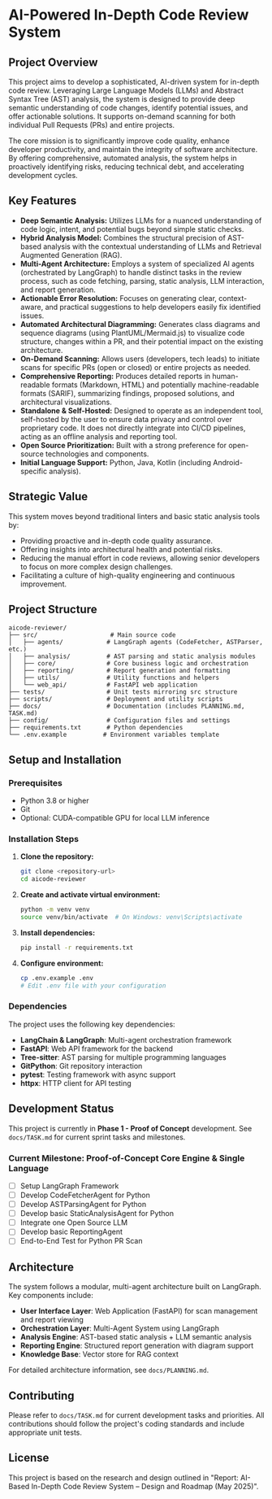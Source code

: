 # **AI-Powered In-Depth Code Review System**

## **Project Overview**

This project aims to develop a sophisticated, AI-driven system for in-depth code review. Leveraging Large Language Models (LLMs) and Abstract Syntax Tree (AST) analysis, the system is designed to provide deep semantic understanding of code changes, identify potential issues, and offer actionable solutions. It supports on-demand scanning for both individual Pull Requests (PRs) and entire projects.

The core mission is to significantly improve code quality, enhance developer productivity, and maintain the integrity of software architecture. By offering comprehensive, automated analysis, the system helps in proactively identifying risks, reducing technical debt, and accelerating development cycles.

## **Key Features**

* **Deep Semantic Analysis:** Utilizes LLMs for a nuanced understanding of code logic, intent, and potential bugs beyond simple static checks.  
* **Hybrid Analysis Model:** Combines the structural precision of AST-based analysis with the contextual understanding of LLMs and Retrieval Augmented Generation (RAG).  
* **Multi-Agent Architecture:** Employs a system of specialized AI agents (orchestrated by LangGraph) to handle distinct tasks in the review process, such as code fetching, parsing, static analysis, LLM interaction, and report generation.  
* **Actionable Error Resolution:** Focuses on generating clear, context-aware, and practical suggestions to help developers easily fix identified issues.  
* **Automated Architectural Diagramming:** Generates class diagrams and sequence diagrams (using PlantUML/Mermaid.js) to visualize code structure, changes within a PR, and their potential impact on the existing architecture.  
* **On-Demand Scanning:** Allows users (developers, tech leads) to initiate scans for specific PRs (open or closed) or entire projects as needed.  
* **Comprehensive Reporting:** Produces detailed reports in human-readable formats (Markdown, HTML) and potentially machine-readable formats (SARIF), summarizing findings, proposed solutions, and architectural visualizations.  
* **Standalone & Self-Hosted:** Designed to operate as an independent tool, self-hosted by the user to ensure data privacy and control over proprietary code. It does not directly integrate into CI/CD pipelines, acting as an offline analysis and reporting tool.  
* **Open Source Prioritization:** Built with a strong preference for open-source technologies and components.  
* **Initial Language Support:** Python, Java, Kotlin (including Android-specific analysis).

## **Strategic Value**

This system moves beyond traditional linters and basic static analysis tools by:

* Providing proactive and in-depth code quality assurance.  
* Offering insights into architectural health and potential risks.  
* Reducing the manual effort in code reviews, allowing senior developers to focus on more complex design challenges.  
* Facilitating a culture of high-quality engineering and continuous improvement.

## **Project Structure**

```
aicode-reviewer/
├── src/                    # Main source code
│   ├── agents/            # LangGraph agents (CodeFetcher, ASTParser, etc.)
│   ├── analysis/          # AST parsing and static analysis modules
│   ├── core/              # Core business logic and orchestration
│   ├── reporting/         # Report generation and formatting
│   ├── utils/             # Utility functions and helpers
│   └── web_api/           # FastAPI web application
├── tests/                 # Unit tests mirroring src structure
├── scripts/               # Deployment and utility scripts
├── docs/                  # Documentation (includes PLANNING.md, TASK.md)
├── config/                # Configuration files and settings
├── requirements.txt       # Python dependencies
└── .env.example          # Environment variables template
```

## **Setup and Installation**

### **Prerequisites**

- Python 3.8 or higher
- Git
- Optional: CUDA-compatible GPU for local LLM inference

### **Installation Steps**

1. **Clone the repository:**
   ```bash
   git clone <repository-url>
   cd aicode-reviewer
   ```

2. **Create and activate virtual environment:**
   ```bash
   python -m venv venv
   source venv/bin/activate  # On Windows: venv\Scripts\activate
   ```

3. **Install dependencies:**
   ```bash
   pip install -r requirements.txt
   ```

4. **Configure environment:**
   ```bash
   cp .env.example .env
   # Edit .env file with your configuration
   ```

### **Dependencies**

The project uses the following key dependencies:

- **LangChain & LangGraph**: Multi-agent orchestration framework
- **FastAPI**: Web API framework for the backend
- **Tree-sitter**: AST parsing for multiple programming languages
- **GitPython**: Git repository interaction
- **pytest**: Testing framework with async support
- **httpx**: HTTP client for API testing

## **Development Status**

This project is currently in **Phase 1 - Proof of Concept** development. See `docs/TASK.md` for current sprint tasks and milestones.

### **Current Milestone: Proof-of-Concept Core Engine & Single Language**

- [ ] Setup LangGraph Framework
- [ ] Develop CodeFetcherAgent for Python
- [ ] Develop ASTParsingAgent for Python  
- [ ] Develop basic StaticAnalysisAgent for Python
- [ ] Integrate one Open Source LLM
- [ ] Develop basic ReportingAgent
- [ ] End-to-End Test for Python PR Scan

## **Architecture**

The system follows a modular, multi-agent architecture built on LangGraph. Key components include:

- **User Interface Layer**: Web Application (FastAPI) for scan management and report viewing
- **Orchestration Layer**: Multi-Agent System using LangGraph
- **Analysis Engine**: AST-based static analysis + LLM semantic analysis
- **Reporting Engine**: Structured report generation with diagram support
- **Knowledge Base**: Vector store for RAG context

For detailed architecture information, see `docs/PLANNING.md`.

## **Contributing**

Please refer to `docs/TASK.md` for current development tasks and priorities. All contributions should follow the project's coding standards and include appropriate unit tests.

## **License**

This project is based on the research and design outlined in "Report: AI-Based In-Depth Code Review System – Design and Roadmap (May 2025)".
